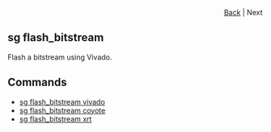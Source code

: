 <div id="readme" class="Box-body readme blob js-code-block-container">
<article class="markdown-body entry-content p-3 p-md-6" itemprop="text">
<p align="right">
<a href="https://github.com/fpgasystems/hacc/blob/main/docs/CLI.md">Back</a> | Next
</p>

# sg flash_bitstream
Flash a bitstream using Vivado.

## Commands
* [sg flash_bitstream vivado]()
* [sg flash_bitstream coyote]()
* [sg flash_bitstream xrt]()